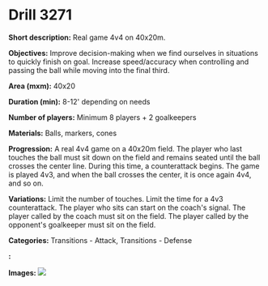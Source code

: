 # Drill 3271

**Short description:**
Real game 4v4 on 40x20m.

**Objectives:**
Improve decision-making when we find ourselves in situations to quickly finish on goal. Increase speed/accuracy when controlling and passing the ball while moving into the final third.

**Area (mxm):**
40x20

**Duration (min):**
8-12' depending on needs

**Number of players:**
Minimum 8 players + 2 goalkeepers

**Materials:**
Balls, markers, cones

**Progression:**
A real 4v4 game on a 40x20m field. The player who last touches the ball must sit down on the field and remains seated until the ball crosses the center line. During this time, a counterattack begins. The game is played 4v3, and when the ball crosses the center, it is once again 4v4, and so on.

**Variations:**
Limit the number of touches. Limit the time for a 4v3 counterattack. The player who sits can start on the coach's signal. The player called by the coach must sit on the field. The player called by the opponent's goalkeeper must sit on the field.

**Categories:**
Transitions - Attack, Transitions - Defense

**:**


**Images:**
![](https://www.coachingfutsal.com/\images\257de4af-ac70-40b7-a364-1a287ad348fa_Sjedni.jpg)

